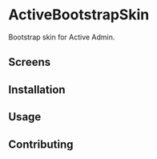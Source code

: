 # ActiveBootstrapSkin

Bootstrap skin for Active Admin.

## Screens

## Installation

## Usage

## Contributing
